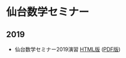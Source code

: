 # 仙台数学セミナー

## 2019

* 仙台数学セミナー2019演習 [HTML版](https://nbviewer.jupyter.org/github/genkuroki/SendaiSugakuSeminar/blob/master/2019/SendaiSugakuSeminar2019.ipynb) ([PDF版]())